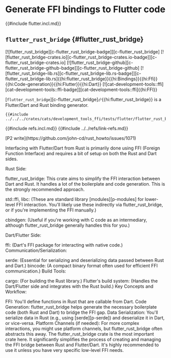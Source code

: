# Generate FFI bindings to Flutter code

{{#include flutter.incl.md}}

## `flutter_rust_bridge` {#flutter_rust_bridge}

[![flutter_rust_bridge][c-flutter_rust_bridge-badge]][c-flutter_rust_bridge] [![flutter_rust_bridge-crates.io][c-flutter_rust_bridge-crates.io-badge]][c-flutter_rust_bridge-crates.io] [![flutter_rust_bridge-github][c-flutter_rust_bridge-github-badge]][c-flutter_rust_bridge-github] [![flutter_rust_bridge-lib.rs][c-flutter_rust_bridge-lib.rs-badge]][c-flutter_rust_bridge-lib.rs]{{hi:flutter_rust_bridge}}{{hi:Bindings}}{{hi:Ffi}}{{hi:Code-generation}}{{hi:Flutter}}{{hi:Dart}} [![cat-development-tools::ffi][cat-development-tools::ffi-badge]][cat-development-tools::ffi]{{hi:FFI}}

[`flutter_rust_bridge`][c-flutter_rust_bridge]⮳{{hi:flutter_rust_bridge}} is a Flutter/Dart and Rust binding generator.

```rust,editable
{{#include ../../../crates/cats/development_tools_ffi/tests/flutter/flutter_rust_bridge.rs:example}}
```

{{#include refs.incl.md}}
{{#include ../../refs/link-refs.md}}

<div class="hidden">
[P2 write](https://github.com/john-cd/rust_howto/issues/1071)

Interfacing with Flutter/Dart from Rust is primarily done using FFI (Foreign Function Interface) and requires a bit of setup on both the Rust and Dart sides.

Rust Side:

flutter_rust_bridge: This crate aims to simplify the FFI interaction between Dart and Rust. It handles a lot of the boilerplate and code generation. This is the strongly recommended approach.

std::ffi, libc: (These are standard library [modules][p-modules] for lower-level FFI interaction. You'll likely use these indirectly via flutter_rust_bridge, or if you're implementing the FFI manually.)

cbindgen: (Useful if you're working with C code as an intermediary, although flutter_rust_bridge generally handles this for you.)

Dart/Flutter Side:

ffi: (Dart's FFI package for interacting with native code.)
Communication/Serialization:

serde: (Essential for serializing and deserializing data passed between Rust and Dart.)
bincode: (A compact binary format often used for efficient FFI communication.)
Build Tools:

cargo: (For building the Rust library.)
Flutter's build system: (Handles the Dart/Flutter side and integrates with the Rust build.)
Key Concepts and Workflow:

FFI: You'll define functions in Rust that are callable from Dart.
Code Generation: flutter_rust_bridge helps generate the necessary boilerplate code (both Rust and Dart) to bridge the FFI gap.
Data Serialization: You'll serialize data in Rust (e.g., using [serde][p-serde]) and deserialize it in Dart, or vice-versa.
Platform Channels (if needed): For more complex interactions, you might use platform channels, but flutter_rust_bridge often abstracts this away.
The flutter_rust_bridge crate is the most important crate here. It significantly simplifies the process of creating and managing the FFI bridge between Rust and Flutter/Dart. It's highly recommended to use it unless you have very specific low-level FFI needs.
</div>

